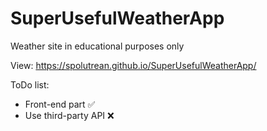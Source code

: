 # SuperUsefulWeatherApp
Weather site in educational purposes only

View:
https://spolutrean.github.io/SuperUsefulWeatherApp/

ToDo list:
* Front-end part ✅
* Use third-party API ❌
